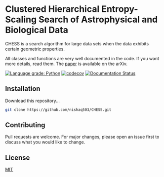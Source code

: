 # Clustered Hierarchical Entropy-Scaling Search of Astrophysical and Biological Data

CHESS is a search algorithm for large data sets when the data exhibits certain geometric properties.

All classes and functions are very well documented in the code. If you want more details, read them.
The [paper](https://arxiv.org/pdf/1908.08551.pdf) is available on the arXiv.

[![Language grade: Python](https://img.shields.io/lgtm/grade/python/g/nishaq503/CHESS.svg?logo=lgtm&logoWidth=18)](https://lgtm.com/projects/g/nishaq503/CHESS/context:python)
[![codecov](https://codecov.io/gh/thoward27/chess/branch/master/graph/badge.svg)](https://codecov.io/gh/thoward27/chess)
[![Documentation Status](https://readthedocs.org/projects/clustered-hierarchical-entropy-scaling-search/badge/?version=latest)](https://clustered-hierarchical-entropy-scaling-search.readthedocs.io/en/latest/?badge=latest)

## Installation

Download this repository...

```bash
git clone https://github.com/nishaq503/CHESS.git
```

## Contributing
Pull requests are welcome. For major changes, please open an issue first to discuss what you would like to change.

## License
[MIT](https://choosealicense.com/licenses/mit/)
